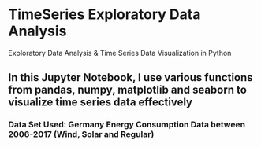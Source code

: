 # TimeSeries Exploratory Data Analysis

Exploratory Data Analysis &amp; Time Series Data Visualization in Python

## In this Jupyter Notebook, I use various functions from **pandas, numpy, matplotlib and seaborn** to visualize time series data effectively

### Data Set Used: Germany Energy Consumption Data between 2006-2017 (Wind, Solar and Regular)
